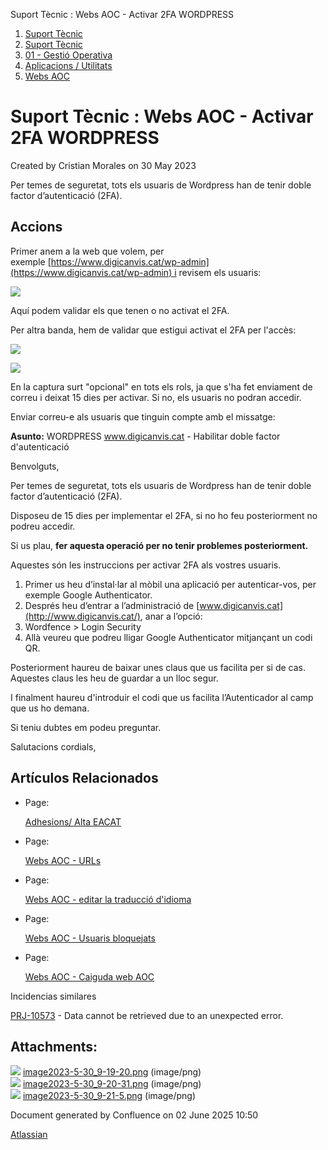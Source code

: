 Suport Tècnic : Webs AOC - Activar 2FA WORDPRESS  

1.  [Suport Tècnic](index.md)
2.  [Suport Tècnic](13893782.md)
3.  [01 - Gestió Operativa](26313391.md)
4.  [Aplicacions / Utilitats](41517088.md)
5.  [Webs AOC](Webs-AOC_81856274.md)

Suport Tècnic : Webs AOC - Activar 2FA WORDPRESS
================================================

Created by Cristian Morales on 30 May 2023

Per temes de seguretat, tots els usuaris de Wordpress han de tenir doble factor d’autenticació (2FA).

Accions
-------

Primer anem a la web que volem, per exemple [https://www.digicanvis.cat/wp-admin](https://www.digicanvis.cat/wp-admin) i revisem els usuaris:

![](attachments/93356136/93356137.png)

Aquí podem validar els que tenen o no activat el 2FA.

Per altra banda, hem de validar que estigui activat el 2FA per l'accès:

![](attachments/93356136/93356138.png)

![](attachments/93356136/93356139.png)

En la captura surt "opcional" en tots els rols, ja que s'ha fet enviament de correu i deixat 15 dies per activar. Si no, els usuaris no podran accedir.

  

Enviar correu-e als usuaris que tinguin compte amb el missatge:

**Asunto:** WORDPRESS www.digicanvis.cat - Habilitar doble factor d'autenticació

Benvolguts,

Per temes de seguretat, tots els usuaris de Wordpress han de tenir doble factor d’autenticació (2FA).

Disposeu de 15 dies per implementar el 2FA, si no ho feu posteriorment no podreu accedir.

Si us plau, **fer aquesta operació per no tenir problemes posteriorment.**

Aquestes són les instruccions per activar 2FA als vostres usuaris.

1.  Primer us heu d’instal·lar al mòbil una aplicació per autenticar-vos, per exemple Google Authenticator.
2.  Després heu d’entrar a l’administració de [www.digicanvis.cat](http://www.digicanvis.cat/), anar a l’opció:
3.  Wordfence > Login Security
4.  Allà veureu que podreu lligar Google Authenticator mitjançant un codi QR.

Posteriorment haureu de baixar unes claus que us facilita per si de cas. Aquestes claus les heu de guardar a un lloc segur.

I finalment haureu d'introduir el codi que us facilita l’Autenticador al camp que us ho demana.

Si teniu dubtes em podeu preguntar.

Salutacions cordials,

Artículos Relacionados
----------------------

*   Page:
    
    [Adhesions/ Alta EACAT](/pages/viewpage.action?pageId=26313473)
    
*   Page:
    
    [Webs AOC - URLs](/display/SII/Webs+AOC+-+URLs)
    
*   Page:
    
    [Webs AOC - editar la traducció d'idioma](/pages/viewpage.action?pageId=118555158)
    
*   Page:
    
    [Webs AOC - Usuaris bloquejats](/display/SII/Webs+AOC+-+Usuaris+bloquejats)
    
*   Page:
    
    [Webs AOC - Caiguda web AOC](/display/SII/Webs+AOC+-+Caiguda+web+AOC)
    

  

Incidencias similares

[PRJ-10573](https://contacte.aoc.cat/browse/PRJ-10573?src=confmacro) - Data cannot be retrieved due to an unexpected error.

  

Attachments:
------------

![](images/icons/bullet_blue.gif) [image2023-5-30\_9-19-20.png](attachments/93356136/93356137.png) (image/png)  
![](images/icons/bullet_blue.gif) [image2023-5-30\_9-20-31.png](attachments/93356136/93356138.png) (image/png)  
![](images/icons/bullet_blue.gif) [image2023-5-30\_9-21-5.png](attachments/93356136/93356139.png) (image/png)  

Document generated by Confluence on 02 June 2025 10:50

[Atlassian](http://www.atlassian.com/)